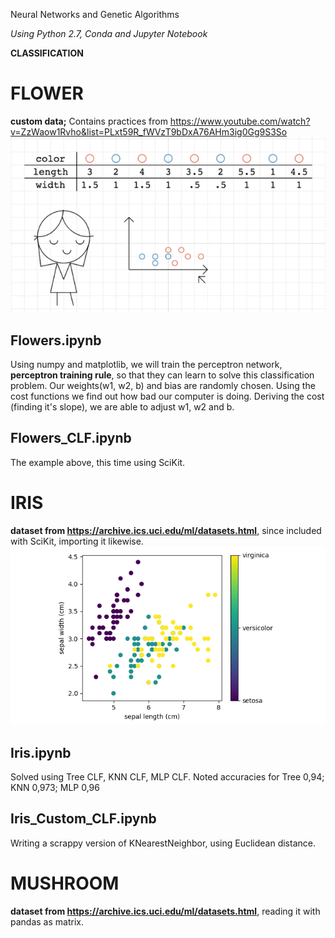 Neural Networks and Genetic Algorithms

_Using Python 2.7, Conda and Jupyter Notebook_

**CLASSIFICATION**

# FLOWER

**custom data;** Contains practices from https://www.youtube.com/watch?v=ZzWaow1Rvho&list=PLxt59R_fWVzT9bDxA76AHm3ig0Gg9S3So
![Flower_dataset](https://github.com/nativefairie/NN-GA/blob/master/Flowers/Flowers.png)


Flowers.ipynb
--------------------------------
Using numpy and matplotlib, we will train the perceptron network, **perceptron training rule**, so that they can learn to solve this classification problem.
Our weights(w1, w2, b) and bias are randomly chosen.
Using the cost functions we find out how bad our computer is doing.
Deriving the cost (finding it's slope), we are able to adjust w1, w2 and b.

Flowers_CLF.ipynb
--------------------------------
The example above, this time using SciKit.


# IRIS
**dataset from https://archive.ics.uci.edu/ml/datasets.html**, since included with SciKit, importing it likewise.
![Iris_dataset_plot](https://github.com/nativefairie/NN-GA/blob/master/Iris/Iris.png)

Iris.ipynb
--------------------------------
Solved using Tree CLF, KNN CLF, MLP CLF.
Noted accuracies for Tree 0,94; KNN 0,973; MLP 0,96

Iris_Custom_CLF.ipynb
--------------------------------
Writing a scrappy version of KNearestNeighbor, using Euclidean distance.



# MUSHROOM
**dataset from https://archive.ics.uci.edu/ml/datasets.html**, reading it with pandas as matrix.

